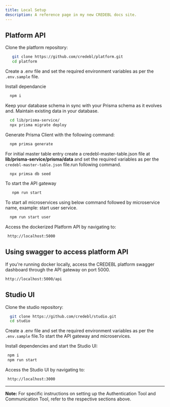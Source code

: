 ```yaml
---
title: Local Setup
description: A reference page in my new CREDEBL docs site.
---
```


## Platform API

Clone the platform repository:

```bash
   git clone https://github.com/credebl/platform.git 
   cd platform
```
  
Create a .env file and set the required environment variables as per the `.env.sample` file.

Install dependancie
```bash
  npm i
```
Keep your database schema in sync with your Prisma schema as it evolves and. Maintain existing data in your database.
```bash
  cd lib/prisma-service/
  npx prisma migrate deploy 
```
Generate Prisma Client with the following command:
```bash 
  npm primsa generate
```
For initial master table entry create a credebl-master-table.json file at **lib/prisma-service/prisma/data** and set the required variables as per the `credebl-master-table.json` file.run following command.
```bash 
  npx primsa db seed
```
To start the API gateway
```bash
   npm run start
```
To start all microservices using below command followed by microservice name, example: start user service.

```bash
  npm run start user
```

Access the dockerized Platform API by navigating to:

 ```bash
  http://localhost:5000

```
## Using swagger to access platform API

If you're running docker locally, access the CREDEBL platform swagger dashboard through the API gateway on port 5000.

```bash
http://localhost:5000/api
```
## Studio UI

Clone the studio repository:

```bash
  git clone https://github.com/credebl/studio.git
  cd studio
```

Create a .env file and set the required environment variables as per the `.env.sample` file.To start the API gateway and microservices. 

Install dependencies and start the Studio UI:

 ```bash
  npm i
  npm run start
```

Access the Studio UI by navigating to:

```bash
 http://localhost:3000
```



---

**Note:** For specific instructions on setting up the Authentication Tool and Communication Tool, refer to the respective sections above.
